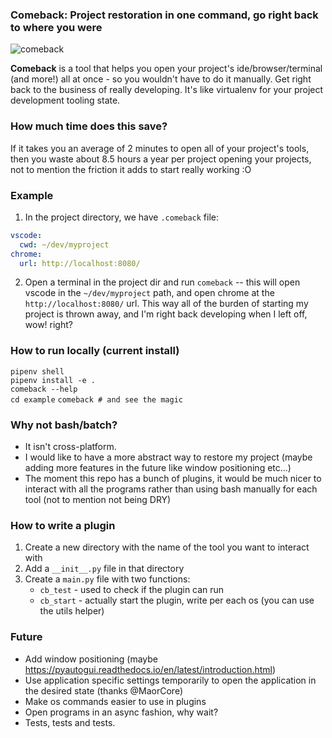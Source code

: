 
### Comeback: Project restoration in one command, go right back to where you were
![comeback](https://user-images.githubusercontent.com/1269911/53277678-c7574a80-370d-11e9-8fc1-1b47fe0e8550.png) 

**Comeback** is a tool that helps you open your project's ide/browser/terminal (and more!) all at once - so you wouldn't have to do it manually. Get right back to the business of really developing. It's like virtualenv for your project development tooling state.

### How much time does this save?
If it takes you an average of 2 minutes to open all of your project's tools, then you waste about 8.5 hours a year per project opening your projects, not to mention the friction it adds to start really working :O

### Example
1) In the project directory, we have `.comeback` file:
```yaml
vscode: 
  cwd: ~/dev/myproject
chrome:
  url: http://localhost:8080/
```
2) Open a terminal in the project dir and run `comeback`
 -- this will open vscode in the `~/dev/myproject` path, and open chrome at the `http://localhost:8080/` url. This way all of the burden of starting my project is thrown away, and I'm right back developing when I left off, wow! right?
 
### How to run locally (current install)
`pipenv shell`  
`pipenv install -e .`  
`comeback --help`  
`cd example`
`comeback # and see the magic`

### Why not bash/batch?
- It isn't cross-platform.
- I would like to have a more abstract way to restore my project (maybe adding more features in the future like window positioning etc...)
- The moment this repo has a bunch of plugins, it would be much nicer to interact with all the programs rather than using bash manually for each tool (not to mention not being DRY)

### How to write a plugin
1) Create a new directory with the name of the tool you want to interact with
2) Add a `__init__.py` file in that directory
3) Create a `main.py` file with two functions:
	- `cb_test` - used to check if the plugin can run
	- `cb_start` - actually start the plugin, write per each os (you can use the utils helper)

### Future
 - Add window positioning (maybe https://pyautogui.readthedocs.io/en/latest/introduction.html)
 - Use application specific settings temporarily to open the application in the desired state (thanks @MaorCore)
 - Make os commands easier to use in plugins
 - Open programs in an async fashion, why wait?
 - Tests, tests and tests.
